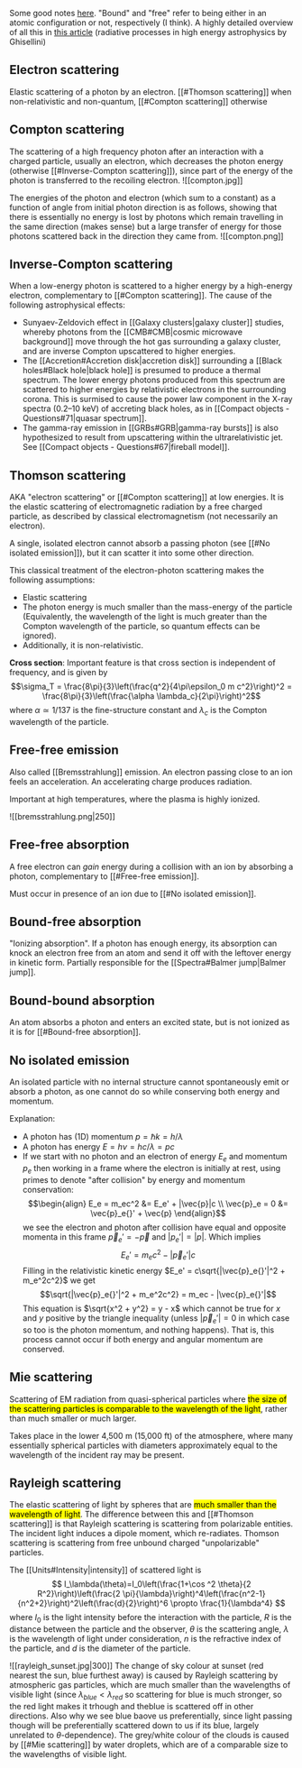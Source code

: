 Some good notes [here](http://spiff.rit.edu/classes/phys440/lectures/opacity/opacity.html). "Bound" and "free" refer to being either in an atomic configuration or not, respectively (I think). A highly detailed overview of all this in [this article](https://arxiv.org/pdf/1202.5949.pdf) (radiative processes in high energy astrophysics by Ghisellini)


## Electron scattering
Elastic scattering of a photon by an electron. [[#Thomson scattering]] when non-relativistic and non-quantum, [[#Compton scattering]] otherwise


## Compton scattering
The scattering of a high frequency photon after an interaction with a charged particle, usually an electron, which decreases the photon energy (otherwise [[#Inverse-Compton scattering]]), since part of the energy of the photon is transferred to the recoiling electron.
![[compton.jpg]]

The energies of the photon and electron (which sum to a constant) as a function of angle from initial photon direction is as follows, showing that there is essentially no energy is lost by photons which remain travelling in the same direction (makes sense) but a large transfer of energy for those photons scattered back in the direction they came from.
![[compton.png]]


## Inverse-Compton scattering
When a low-energy photon is scattered to a higher energy by a high-energy electron, complementary to [[#Compton scattering]]. The cause of the following astrophysical effects:

- Sunyaev-Zeldovich effect in [[Galaxy clusters|galaxy cluster]] studies, whereby photons from the [[CMB#CMB|cosmic microwave background]] move through the hot gas surrounding a galaxy cluster, and are inverse Compton upscattered to higher energies.
- The [[Accretion#Accretion disk|accretion disk]] surrounding a [[Black holes#Black hole|black hole]] is presumed to produce a thermal spectrum. The lower energy photons produced from this spectrum are scattered to higher energies by relativistic electrons in the surrounding corona. This is surmised to cause the power law component in the X-ray spectra (0.2–10 keV) of accreting black holes, as in [[Compact objects - Questions#71|quasar spectrum]].
- The gamma-ray emission in [[GRBs#GRB|gamma-ray bursts]] is also hypothesized to result from upscattering within the ultrarelativistic jet. See [[Compact objects - Questions#67|fireball model]].


## Thomson scattering
AKA "electron scattering" or [[#Compton scattering]] at low energies. It is the elastic scattering of electromagnetic radiation by a free charged particle, as described by classical electromagnetism (not necessarily an electron).

A single, isolated electron cannot absorb a passing photon (see [[#No isolated emission]]), but it can scatter it into some other direction. 

This classical treatment of the electron-photon scattering makes the following assumptions:
- Elastic scattering
- The photon energy is much smaller than the mass-energy of the particle (Equivalently, the wavelength of the light is much greater than the Compton wavelength of the particle, so quantum effects can be ignored).
- Additionally, it is non-relativistic.

**Cross section**:
Important feature is that cross section is independent of frequency, and is given by $$\sigma_T = \frac{8\pi}{3}\left(\frac{q^2}{4\pi\epsilon_0 m c^2}\right)^2 = \frac{8\pi}{3}\left(\frac{\alpha \lambda_c}{2\pi}\right)^2$$where $\alpha \simeq 1/137$ is the fine-structure constant  and $\lambda_c$ is the Compton wavelength of the particle.


## Free-free emission
Also called [[Bremsstrahlung]] emission. An electron passing close to an ion feels an acceleration. An accelerating charge produces radiation. 

Important at high temperatures, where the plasma is highly ionized.

![[bremsstrahlung.png|250]]


## Free-free absorption
A free electron can *gain* energy during a collision with an ion by absorbing a photon, complementary to [[#Free-free emission]].

Must occur in presence of an ion due to [[#No isolated emission]].


## Bound-free absorption
"Ionizing absorption". If a photon has enough energy, its absorption can knock an electron free from an atom and send it off with the leftover energy in kinetic form. Partially responsible for the [[Spectra#Balmer jump|Balmer jump]].


## Bound-bound absorption
An atom absorbs a photon and enters an excited state, but is not ionized as it is for [[#Bound-free absorption]].


## No isolated emission
An isolated particle with no internal structure cannot spontaneously emit or absorb a photon, as one cannot do so while conserving both energy and momentum.

Explanation:
- A photon has (1D) momentum $p = \hbar k = h/\lambda$
- A photon has energy $E = h\nu = hc/\lambda = pc$
- If we start with no photon and an electron of energy $E_e$ and momentum $p_e$ then working in a frame where the electron is initially at rest, using primes to denote "after collision" by energy and momentum conservation: $$\begin{align} E_e = m_ec^2 &= E_e' + |\vec{p}|c \\ \vec{p}_e = 0 &= \vec{p}_e{}' + \vec{p} \end{align}$$ we see the electron and photon after collision have equal and opposite momenta in this frame $\vec{p}_e{}' = -\vec{p}$ and $|p_e{}'| = |p|$. Which implies $$ E_e' = m_ec^2 - |\vec{p}_e{}'|c$$Filling in the relativistic kinetic energy $E_e' = c\sqrt{|\vec{p}_e{}'|^2 + m_e^2c^2}$ we get $$\sqrt{|\vec{p}_e{}'|^2 + m_e^2c^2} = m_ec - |\vec{p}_e{}'|$$This equation is $\sqrt{x^2 + y^2} = y - x$ which cannot be true for $x$ and $y$ positive by the triangle inequality (unless $|\vec{p}_e{}'| = 0$ in which case so too is the photon momentum, and nothing happens). That is, this process cannot occur if both energy and angular momentum are conserved.


## Mie scattering
Scattering of EM radiation from quasi-spherical particles where <mark class="hltr-pink">the size of the scattering particles is comparable to the wavelength of the light</mark>, rather than much smaller or much larger.

Takes place in the lower 4,500 m (15,000 ft) of the atmosphere, where many essentially spherical particles with diameters approximately equal to the wavelength of the incident ray may be present.


## Rayleigh scattering
The elastic scattering of light by spheres that are <mark class="hltr-pink">much smaller than the wavelength of light</mark>. The difference between this and [[#Thomson scattering]] is that Rayleigh scattering is scattering from polarizable entities. The incident light induces a dipole moment, which re-radiates. Thomson scattering is scattering from free unbound charged "unpolarizable" particles.

The [[Units#Intensity|intensity]] of scattered light is$$
I_\lambda(\theta)=I_0\left(\frac{1+\cos ^2 \theta}{2 R^2}\right)\left(\frac{2 \pi}{\lambda}\right)^4\left(\frac{n^2-1}{n^2+2}\right)^2\left(\frac{d}{2}\right)^6 \propto \frac{1}{\lambda^4}
$$where $I_0$ is the light intensity before the interaction with the particle, $R$ is the distance between the particle and the observer, $\theta$ is the scattering angle, $\lambda$ is the wavelength of light under consideration, $n$ is the refractive index of the particle, and $d$ is the diameter of the particle.

![[rayleigh_sunset.jpg|300]]
The change of sky colour at sunset (red nearest the sun, blue furthest away) is caused by Rayleigh scattering by atmospheric gas particles, which are much smaller than the wavelengths of visible light (since $\lambda_{blue} < \lambda_{red}$ so scattering for blue is much stronger, so the red light makes it trhough and theblue is scattered off in other directions. Also why we see blue baove us preferentially, since light passing though will be preferentially scattered down to us if its blue, largely unrelated to $\theta$-dependence). The grey/white colour of the clouds is caused by [[#Mie scattering]] by water droplets, which are of a comparable size to the wavelengths of visible light.